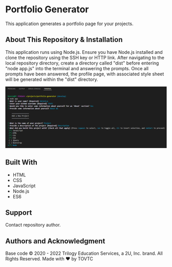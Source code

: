 # Portfolio Generator
This application generates a portfolio page for your projects.

## About This Repository & Installation
This application runs using Node.js. Ensure you have Node.js installed and clone the repository using the SSH key or HTTP link. After navigating to the local repository directory, create a directory called "dist" before entering "node app.js" into the terminal and answering the prompts. Once all prompts have been answered, the profile page, with associated style sheet will be generated within the "dist" directory.

![Portfolio Generator](./portfolio-generator.png?raw=true "Portfolio Generator")

## Built With
* HTML
* CSS
* JavaScript
* Node.js
* ES6

## Support
Contact repository author.

## Authors and Acknowledgment
Base code © 2020 - 2022 Trilogy Education Services, a 2U, Inc. brand. All Rights Reserved.
Made with ❤️ by TOVTC